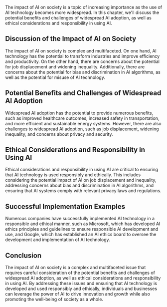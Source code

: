 

The impact of AI on society is a topic of increasing importance as the use of AI technology becomes more widespread. In this chapter, we'll discuss the potential benefits and challenges of widespread AI adoption, as well as ethical considerations and responsibility in using AI.

Discussion of the Impact of AI on Society
-----------------------------------------

The impact of AI on society is complex and multifaceted. On one hand, AI technology has the potential to transform industries and improve efficiency and productivity. On the other hand, there are concerns about the potential for job displacement and widening inequality. Additionally, there are concerns about the potential for bias and discrimination in AI algorithms, as well as the potential for misuse of AI technology.

Potential Benefits and Challenges of Widespread AI Adoption
-----------------------------------------------------------

Widespread AI adoption has the potential to provide numerous benefits, such as improved healthcare outcomes, increased safety in transportation, and more efficient and sustainable energy systems. However, there are also challenges to widespread AI adoption, such as job displacement, widening inequality, and concerns about privacy and security.

Ethical Considerations and Responsibility in Using AI
-----------------------------------------------------

Ethical considerations and responsibility in using AI are critical to ensuring that AI technology is used responsibly and ethically. This includes considering the potential impact of AI on job displacement and inequality, addressing concerns about bias and discrimination in AI algorithms, and ensuring that AI systems comply with relevant privacy laws and regulations.

Successful Implementation Examples
----------------------------------

Numerous companies have successfully implemented AI technology in a responsible and ethical manner, such as Microsoft, which has developed AI ethics principles and guidelines to ensure responsible AI development and use, and Google, which has established an AI ethics board to oversee the development and implementation of AI technology.

Conclusion
----------

The impact of AI on society is a complex and multifaceted issue that requires careful consideration of the potential benefits and challenges of widespread AI adoption, as well as ethical considerations and responsibility in using AI. By addressing these issues and ensuring that AI technology is developed and used responsibly and ethically, individuals and businesses can leverage the power of AI to drive innovation and growth while also promoting the well-being of society as a whole.
